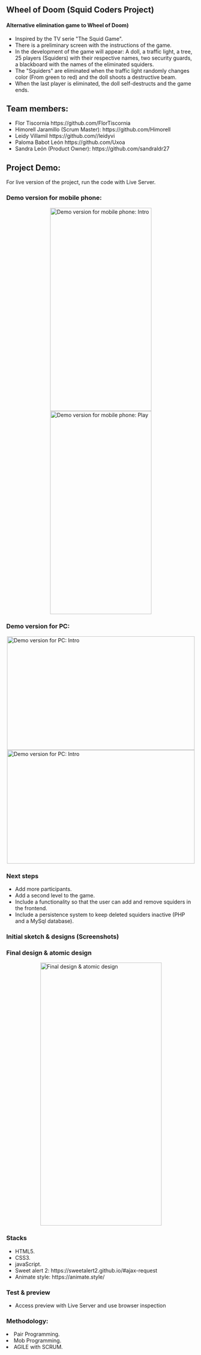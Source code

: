<h2> Wheel of Doom (Squid Coders Project)</h2>
<h4>Alternative elimination game to Wheel of Doom)</h4>

<ul>
<li>Inspired by the TV serie "The Squid Game".</li>
<li>There is a preliminary screen with the instructions of the game.</li>
<li>In the development of the game will appear: A doll, a traffic light, a tree, 25
players (Squiders) with their respective names, two security guards, a blackboard
with the names of the eliminated squiders.</li>
<li>The "Squiders" are eliminated when the traffic light randomly changes color (From
green to red) and the doll shoots a destructive beam.</li>
<li>When the last player is eliminated, the doll self-destructs and the game ends.</li>
</ul>

<h2>Team members:</h2>
<ul>
<li>Flor Tiscornia https://github.com/FlorTiscornia</li>
<li>Himorell Jaramillo (Scrum Master): https://github.com/Himorell</li>
<li>Leidy Villamil https://github.com//leidyvi</li>
<li>Paloma Babot León https://github.com/Uxoa</li>
<li>Sandra León (Product Owner): https://github.com/sandraldr27</li>
</ul>

<h2>Project Demo:</h2>
For live version of the project, run the code with Live Server.

<h3>Demo version for mobile phone:</h3>

<div style="display:flex; flex-wrap:wrap; justify-content:center; margin:auto">
<img style="width:270px; height:540px" src="https://user-images.githubusercontent.com/116546588/203613448-dfefc567-1075-4654-8ca7-510a4f55906f.png" alt="Demo version for mobile phone: Intro"/>
<img style="width:270px; height:540px" src="https://user-images.githubusercontent.com/116546588/203615644-3a42f0e6-23d1-4421-b518-96e0d897e363.png" alt="Demo version for mobile phone: Play"/>
</div>


<h3>Demo version for PC:</h3>

<div style="display:flex; flex-wrap:wrap; justify-content:center; margin:auto">
<img style="width:500px; height:302px;" src="https://user-images.githubusercontent.com/116546588/203616181-ef31f652-8439-4d14-9de1-f2e4334d60e6.png" alt="Demo version for PC: Intro"/>
<img style="width:500px; height:302px;" src="https://user-images.githubusercontent.com/116546588/203616691-200ba587-04a2-4ee6-b5e5-735c5711d104.png" alt="Demo version for PC: Intro"/>
</div>

<h3>Next steps</h3>
<ul>
<li>Add more participants.</li>
<li>Add a second level to the game.</li>
<li>Include a functionality so that the user can add and remove squiders in the frontend.</li>
<li>Include a persistence system to keep deleted squiders inactive (PHP and a MySql database).</li>
</ul>

<h3>Initial sketch & designs (Screenshots)</h3>

<h3>Final design & atomic design</h3>

<div style="display:flex; flex-wrap:wrap; justify-content:center; margin:auto">
<img style="width:323px; height:699px" src="https://user-images.githubusercontent.com/116546588/203617217-a1c2eb7c-4e1d-4630-977d-848ccce3fcb7.png" alt="Final design & atomic design"/>
</div>

<h3>Stacks</h3>
<ul>
<li>HTML5.</li>
<li>CSS3.</li>
<li>javaScript.</li>
<li>Sweet alert 2: https://sweetalert2.github.io/#ajax-request</li>
<li>Animate style: https://animate.style/</li> 
</ul>

<h3>Test & preview</h3>
<ul>
<li>Access preview with Live Server and use browser inspection</li>
</ul>

<h3>Methodology:</h3>
<li>Pair Programming.</li> 
<li>Mob Programming.</li> 
<li>AGILE with SCRUM.</li> 

